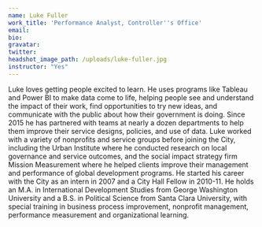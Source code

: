 ```yaml
---
name: Luke Fuller
work_title: 'Performance Analyst, Controller''s Office'
email:
bio:
gravatar:
twitter:
headshot_image_path: /uploads/luke-fuller.jpg
instructor: "Yes"
---
```



Luke loves getting people excited to learn. He uses programs like Tableau and Power BI to make data come to life, helping people see and understand the impact of their work, find opportunities to try new ideas, and communicate with the public about how their government is doing. Since 2015 he has partnered with teams at nearly a dozen departments to help them improve their service designs, policies, and use of data. Luke worked with a variety of nonprofits and service groups before joining the City, including the Urban Institute where he conducted research on local governance and service outcomes, and the social impact strategy firm Mission Measurement where he helped clients improve their management and performance of global development programs. He started his career with the City as an intern in 2007 and a City Hall Fellow in 2010-11. He holds an M.A. in International Development Studies from George Washington University and a B.S. in Political Science from Santa Clara University, with special training in business process improvement, nonprofit management, performance measurement and organizational learning.
